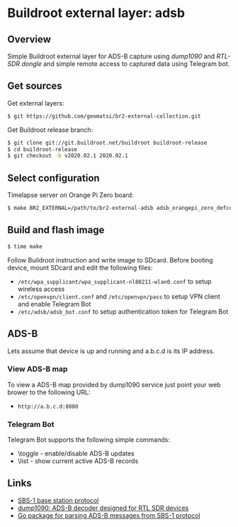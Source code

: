 # Buildroot external layer: adsb

## Overview

Simple Buildroot external layer for ADS-B capture using _dump1090_ and _RTL-SDR dongle_ and simple remote access to captured data using Telegram bot.

## Get sources

Get external layers:
```bash
$ git https://github.com/geomatsi/br2-external-collection.git
```

Get Buildroot release branch:
```bash
$ git clone git://git.buildroot.net/buildroot buildroot-release
$ cd buildroot-release
$ git checkout -b v2020.02.1 2020.02.1
```

## Select configuration

Timelapse server on Orange Pi Zero board:
```bash
$ make BR2_EXTERNAL=/path/to/br2-external-adsb adsb_orangepi_zero_defconfig
```

## Build and flash image

```bash
$ time make
```

Follow Buildroot instruction and write image to SDcard. Before booting device,
mount SDcard and edit the following files:
* `/etc/wpa_supplicant/wpa_supplicant-nl80211-wlan0.conf` to setup wireless access
* `/etc/openvpn/client.conf` and `/etc/openvpn/pass` to setup VPN client and enable Telegram Bot
* `/etc/adsb/adsb_bot.conf` to setup authentication token for Telegram Bot

## ADS-B

Lets assume that device is up and running and a.b.c.d is its IP address.

### View ADS-B map

To view a ADS-B map provided by dump1090 service just point your web brower to the following URL:
* `http://a.b.c.d:8080`

### Telegram Bot

Telegram Bot supports the following simple commands:
* \toggle - enable/disable ADS-B updates
* \list - show current active ADS-B records

## Links
* [SBS-1 base station protocol](http://woodair.net/sbs/article/barebones42_socket_data.htm)
* [dump1090: ADS-B decoder designed for RTL SDR devices](https://github.com/MalcolmRobb/dump1090)
* [Go package for parsing ADS-B messages from SBS-1 protocol](https://pkg.go.dev/github.com/skypies/adsb)

